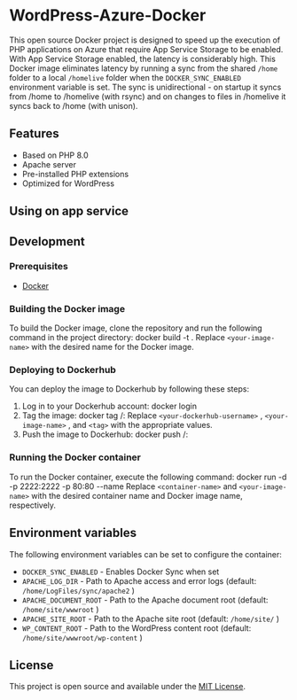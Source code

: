 # WordPress-Azure-Docker
This open source Docker project is designed to speed up the execution of PHP applications on Azure that require App Service Storage to be enabled. With App Service Storage enabled, the latency is considerably high. This Docker image eliminates latency by running a sync from the shared  `/home`  folder to a local  `/homelive`  folder when the  `DOCKER_SYNC_ENABLED`  environment variable is set. The sync is unidirectional - on startup it syncs from /home to /homelive (with rsync) and on changes to files in /homelive it syncs back to /home (with unison).

## Features
- Based on PHP 8.0
- Apache server
- Pre-installed PHP extensions
- Optimized for WordPress

## Using on app service


## Development
### Prerequisites
- [Docker](https://www.docker.com/)
### Building the Docker image
To build the Docker image, clone the repository and run the following command in the project directory:
docker build -t <your-image-name> .
Replace  `<your-image-name>`  with the desired name for the Docker image.
### Deploying to Dockerhub
You can deploy the image to Dockerhub by following these steps:
1. Log in to your Dockerhub account:
docker login
2. Tag the image:
docker tag <your-image-name> <your-dockerhub-username>/<your-image-name>:<tag>
Replace  `<your-dockerhub-username>` ,  `<your-image-name>` , and  `<tag>`  with the appropriate values.
3. Push the image to Dockerhub:
docker push <your-dockerhub-username>/<your-image-name>:<tag>
### Running the Docker container
To run the Docker container, execute the following command:
docker run -d -p 2222:2222 -p 80:80 --name <container-name> <your-image-name>
Replace  `<container-name>`  and  `<your-image-name>`  with the desired container name and Docker image name, respectively.
## Environment variables
The following environment variables can be set to configure the container:
-  `DOCKER_SYNC_ENABLED`  - Enables Docker Sync when set
-  `APACHE_LOG_DIR`  - Path to Apache access and error logs (default:  `/home/LogFiles/sync/apache2` )
-  `APACHE_DOCUMENT_ROOT`  - Path to the Apache document root (default:  `/home/site/wwwroot` )
-  `APACHE_SITE_ROOT`  - Path to the Apache site root (default:  `/home/site/` )
-  `WP_CONTENT_ROOT`  - Path to the WordPress content root (default:  `/home/site/wwwroot/wp-content` )
## License
This project is open source and available under the [MIT License](LICENSE).
